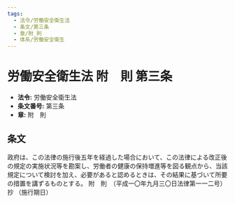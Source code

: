 ```yaml
---
tags:
  - 法令/労働安全衛生法
  - 条文/第三条
  - 章/附_則
  - 体系/労働安全衛生
---
```

# 労働安全衛生法 附　則 第三条

- **法令:** 労働安全衛生法
- **条文番号:** 第三条
- **章:** 附　則

## 条文
政府は、この法律の施行後五年を経過した場合において、この法律による改正後の規定の実施状況等を勘案し、労働者の健康の保持増進等を図る観点から、当該規定について検討を加え、必要があると認めるときは、その結果に基づいて所要の措置を講ずるものとする。
附　則　（平成一〇年九月三〇日法律第一一二号）　抄
（施行期日）

